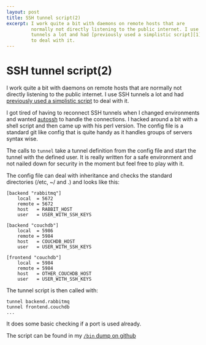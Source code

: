 ```yaml
---
layout: post
title: SSH tunnel script(2)
excerpt: I work quite a bit with daemons on remote hosts that are
         normally not directly listening to the public internet. I use SSH
         tunnels a lot and had [previously used a simplistic script][1]
         to deal with it.
---
```


SSH tunnel script(2)
====================

I work quite a bit with daemons on remote hosts that are normally not
directly listening to the public internet. I use SSH tunnels a lot and
had [previously used a simplistic script][1] to deal with it.

I got tired of having to reconnect SSH tunnels when I changed
environments and wanted [autossh][2] to handle the connections. I hacked
around a bit with a shell script and then came up with his perl version.
The config file is a standard git like config that is quite handy as it
handles groups of servers syntax wise.

The calls to `tunnel` take a tunnel definition from the config file and
start the tunnel with the defined user. It is really written for a safe
environment and not nailed down for security in the moment but feel free
to play with it.

The config file can deal with inheritance and checks the standard directories
(/etc, ~/ and .) and looks like this:

    [backend "rabbitmq"]
        local  = 5672
        remote = 5672
        host   = RABBIT_HOST
        user   = USER_WITH_SSH_KEYS

    [backend "couchdb"]
        local  = 5986
        remote = 5984
        host   = COUCHDB_HOST
        user   = USER_WITH_SSH_KEYS

    [frontend "couchdb"]
        local  = 5984
        remote = 5984
        host   = OTHER_COUCHDB_HOST
        user   = USER_WITH_SSH_KEYS

The tunnel script is then called with:
    
    tunnel backend.rabbitmq
    tunnel frontend.couchdb
    ...

It does some basic checking if a port is used already.

The script can be found in my [`/bin` dump on github][3]

[1]: http://norbu09.org/2009/08/04/simple-ssh-tunnel-script.html
[2]: http://www.harding.motd.ca/autossh/
[3]: https://github.com/norbu09/bin/blob/master/tunnel
